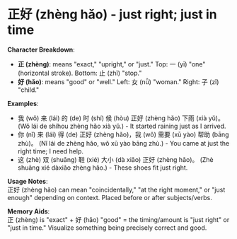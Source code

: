 # **正好 (zhèng hǎo) - just right; just in time**

**Character Breakdown**:  
- **正 (zhèng)**: means "exact," "upright," or "just." Top: 一 (yī) "one" (horizontal stroke). Bottom: 止 (zhǐ) "stop."  
- **好 (hǎo)**: means "good" or "well." Left: 女 (nǚ) "woman." Right: 子 (zǐ) "child."

**Examples**:  
- 我 (wǒ) 来 (lái) 的 (de) 时 (shí) 候 (hòu) 正好 (zhèng hǎo) 下雨 (xià yǔ)。 (Wǒ lái de shíhou zhèng hǎo xià yǔ.) - It started raining just as I arrived.  
- 你 (nǐ) 来 (lái) 得 (de) 正好 (zhèng hǎo)，我 (wǒ) 需要 (xū yào) 帮助 (bāng zhù)。 (Nǐ lái de zhèng hǎo, wǒ xū yào bāng zhù.) - You came at just the right time; I need help.  
- 这 (zhè) 双 (shuāng) 鞋 (xié) 大小 (dà xiǎo) 正好 (zhèng hǎo)。 (Zhè shuāng xié dàxiǎo zhèng hǎo.) - These shoes fit just right.

**Usage Notes**:  
正好 (zhèng hǎo) can mean "coincidentally," "at the right moment," or "just enough" depending on context. Placed before or after subjects/verbs.

**Memory Aids**:  
正 (zhèng) is "exact" + 好 (hǎo) "good" = the timing/amount is "just right" or "just in time." Visualize something being precisely correct and good.